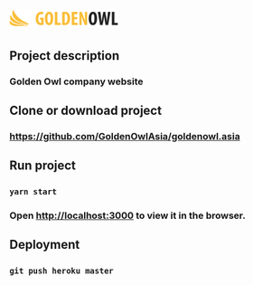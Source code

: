 # <img src='src/assets/images/golden_owl.png' />
## Project description
### Golden Owl company website
## Clone or download project
### https://github.com/GoldenOwlAsia/goldenowl.asia
## Run project
### `yarn start`
### Open [http://localhost:3000](http://localhost:3000) to view it in the browser.

## Deployment
### `git push heroku master`
